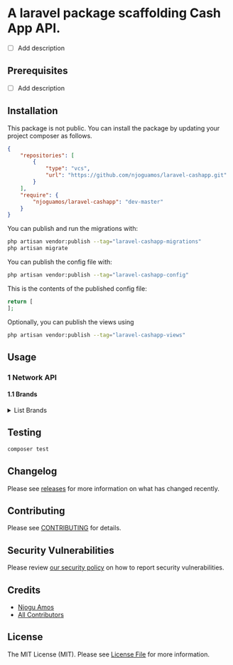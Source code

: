# A laravel package scaffolding Cash App API.

- [ ] Add description

## Prerequisites 

- [ ] Add description

## Installation

This package is not public. You can install the package by updating your project composer as follows. 

```json
{
    "repositories": [
        {
            "type": "vcs",
            "url": "https://github.com/njoguamos/laravel-cashapp.git"
        }
    ],
    "require": {
        "njoguamos/laravel-cashapp": "dev-master"
    }
}
```

You can publish and run the migrations with:

```bash
php artisan vendor:publish --tag="laravel-cashapp-migrations"
php artisan migrate
```

You can publish the config file with:

```bash
php artisan vendor:publish --tag="laravel-cashapp-config"
```

This is the contents of the published config file:

```php
return [
];
```

Optionally, you can publish the views using

```bash
php artisan vendor:publish --tag="laravel-cashapp-views"
```

## Usage

### 1 Network API

#### 1.1 Brands

<details>
<summary>List Brands </summary>

Get a list of brands matching the given query parameters. [API Reference](https://developers.cash.app/docs/api/network-api%2Foperations%2Flist-brands)

```php
use NjoguAmos\CashApp\CashApp;

# Defaults
$brands = CashApp::listBrands();

# With params
$brands = CashApp::listBrands(limit: 20);
```

A successful response will be formatted as follows.

```json
{
  "brands": [
    {
      "id": "string",
      "name": "string",
      "created_at": "2021-01-01T00:00:00Z",
      "updated_at": "2021-01-01T00:00:00Z",
      "reference_id": "example-id",
      "color": "#ffffff",
      "profile_image_url": "https://franklin-assets.s3.amazonaws.com/merchants/assets/v3/generic/m_category_business.png",
      "metadata": {
        "my-meta": "meta-value"
      }
    }
  ],
  "cursor": "string"
}
```

Query Parameters

| params       | type      | required | default | description                                                                                                                                             |
|--------------|-----------|----------|---------|---------------------------------------------------------------------------------------------------------------------------------------------------------|
| cursor       | `string`  | false    | null    | A pagination cursor returned by a previous call to this endpoint. Provide this cursor to retrieve the next set of results for the original query.       |
| limit        | `integer` | false    | 50      | Maximum number of brands to return. A number `>=1` and `<= 100`                                                                                         |
| reference_id | `string`  | false    | null    | Filters results to only include brands with a `reference_id` matching the given value. The string should be `>= 1` characters and `<= 1024` characters. |

</details>


## Testing

```bash
composer test
```

## Changelog

Please see [releases](https://github.com/njoguamos/laravel-cashapp/releases) for more information on what has changed recently.

## Contributing

Please see [CONTRIBUTING](CONTRIBUTING.md) for details.

## Security Vulnerabilities

Please review [our security policy](../../security/policy) on how to report security vulnerabilities.

## Credits

- [Njogu Amos](https://github.com/njoguamos)
- [All Contributors](../../contributors)

## License

The MIT License (MIT). Please see [License File](LICENSE.md) for more information.
